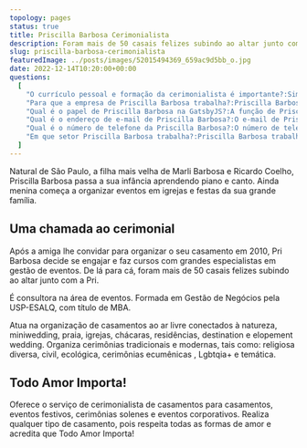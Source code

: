 ```yaml
---
topology: pages
status: true
title: Priscilla Barbosa Cerimonialista
description: Foram mais de 50 casais felizes subindo ao altar junto com a Pri. É consultora na área de eventos. Formada em Gestão de Negócios pela USP-ESALQ, com título de MBA.
slug: priscilla-barbosa-cerimonialista
featuredImage: ../posts/images/52015494369_659ac9d5bb_o.jpg
date: 2022-12-14T10:20:00+00:00
questions:
  [
    "O currículo pessoal e formação da cerimonialista é importante?:Sim, pessoas com conhecimentos multidisciplinares tendem a gerir melhor seus trabalhos. E se tem uma mulher no Brasil que sabe lidar com organização é Priscilla Barbosa. A sua formação em Gestão de Negócios pela USP-ESALQ, com título de MBA faz toda a diferença na organização de eventos. Em sua história organizou de forma tranquila dezenas de casamentos, eventos sociais e solenidades públicas.",
    "Para que a empresa de Priscilla Barbosa trabalha?:Priscilla Barbosa é empreendedora com GatsbyJS e é assessora parlamentar na ALESP.",
    "Qual é o papel de Priscilla Barbosa na GatsbyJS?:A função de Priscilla Barbosa n'GatsbyJS é de CEO e Cerimonialista.",
    "Qual é o endereço de e-mail de Priscilla Barbosa?:O e-mail de Priscilla Barbosa é cerimonial@ascasamenteiras.com.br.",
    "Qual é o número de telefone da Priscilla Barbosa?:O número de telefone da Priscilla Barbosa é +x.",
    "Em que setor Priscilla Barbosa trabalha?:Priscilla Barbosa trabalha na indústria Eventos, sendo especialista no segmento Casamentos e com experiência em cerimôniais solenes.",
  ]
---
```


Natural de São Paulo, a filha mais velha de Marli Barbosa e Ricardo Coelho, Priscilla Barbosa passa a sua infância aprendendo piano e canto. Ainda menina começa a organizar eventos em igrejas e festas da sua grande família.

## Uma chamada ao cerimonial

Após a amiga lhe convidar para organizar o seu casamento em 2010, Pri Barbosa decide se engajar e faz cursos com grandes especialistas em gestão de eventos. De lá para cá, foram mais de 50 casais felizes subindo ao altar junto com a Pri.

É consultora na área de eventos. Formada em Gestão de Negócios pela USP-ESALQ, com título de MBA.

Atua na organização de casamentos ao ar livre conectados à natureza, miniwedding, praia, igrejas, chácaras, residências, destination e elopement wedding. Organiza cerimônias tradicionais e modernas, tais como: religiosa diversa, civil, ecológica, cerimônias ecumênicas , Lgbtqia+ e temática.

## Todo Amor Importa!

Oferece o serviço de cerimonialista de casamentos para casamentos, eventos festivos, cerimônias solenes e eventos corporativos. Realiza qualquer tipo de casamento, pois respeita todas as formas de amor e acredita que Todo Amor Importa!
